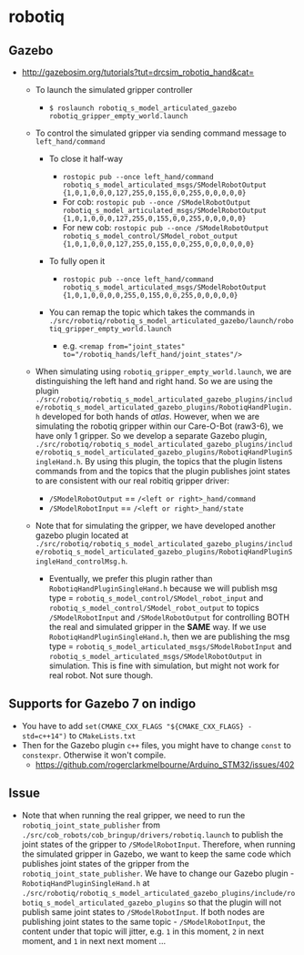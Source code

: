 # robotiq
## Gazebo
* http://gazebosim.org/tutorials?tut=drcsim_robotiq_hand&cat=
  * To launch the simulated gripper controller
    * `$ roslaunch robotiq_s_model_articulated_gazebo robotiq_gripper_empty_world.launch`
  * To control the simulated gripper via sending command message to `left_hand/command`
    * To close it half-way
      * `rostopic pub --once left_hand/command robotiq_s_model_articulated_msgs/SModelRobotOutput {1,0,1,0,0,0,127,255,0,155,0,0,255,0,0,0,0,0}`
      * For cob: `rostopic pub --once /SModelRobotOutput robotiq_s_model_articulated_msgs/SModelRobotOutput {1,0,1,0,0,0,127,255,0,155,0,0,255,0,0,0,0,0}`
      * For new cob: `rostopic pub --once /SModelRobotOutput robotiq_s_model_control/SModel_robot_output {1,0,1,0,0,0,127,255,0,155,0,0,255,0,0,0,0,0,0}`

    * To fully open it
      * `rostopic pub --once left_hand/command robotiq_s_model_articulated_msgs/SModelRobotOutput {1,0,1,0,0,0,0,255,0,155,0,0,255,0,0,0,0,0}`
    * You can remap the topic which takes the commands in `./src/robotiq/robotiq_s_model_articulated_gazebo/launch/robotiq_gripper_empty_world.launch`
      * e.g. `<remap from="joint_states" to="/robotiq_hands/left_hand/joint_states"/>`
  * When simulating using `robotiq_gripper_empty_world.launch`, we are distinguishing the left hand and right hand. So we are using the plugin `./src/robotiq/robotiq_s_model_articulated_gazebo_plugins/include/robotiq_s_model_articulated_gazebo_plugins/RobotiqHandPlugin.h` developed for both hands of *atlas*. However, when we are simulating the robotiq gripper within our Care-O-Bot (raw3-6), we have only 1 gripper. So we develop a separate Gazebo plugin, `./src/robotiq/robotiq_s_model_articulated_gazebo_plugins/include/robotiq_s_model_articulated_gazebo_plugins/RobotiqHandPluginSingleHand.h`. By using this plugin, the topics that the plugin listens commands from and the topics that the plugin publishes joint states to are consistent with our real robitiq gripper driver:
    * `/SModelRobotOutput` == `/<left or right>_hand/command`
    * `/SModelRobotInput` == `/<left or right>_hand/state`

  * Note that for simulating the gripper, we have developed another gazebo plugin located at `./src/robotiq/robotiq_s_model_articulated_gazebo_plugins/include/robotiq_s_model_articulated_gazebo_plugins/RobotiqHandPluginSingleHand_controlMsg.h`.
    * Eventually, we prefer this plugin rather than `RobotiqHandPluginSingleHand.h` because we will publish msg type = `robotiq_s_model_control/SModel_robot_input` and `robotiq_s_model_control/SModel_robot_output` to topics `/SModelRobotInput` and `/SModelRobotOutput` for controlling BOTH the real and simulated gripper in the **SAME** way. If we use `RobotiqHandPluginSingleHand.h`, then we are publishing the msg type = `robotiq_s_model_articulated_msgs/SModelRobotInput` and `robotiq_s_model_articulated_msgs/SModelRobotOutput` in simulation. This is fine with simulation, but might not work for real robot. Not sure though.

## Supports for Gazebo 7 on indigo
* You have to add `set(CMAKE_CXX_FLAGS "${CMAKE_CXX_FLAGS} -std=c++14")` to `CMakeLists.txt`
* Then for the Gazebo plugin `c++` files, you might have to change `const` to `constexpr`. Otherwise it won't compile.
  - https://github.com/rogerclarkmelbourne/Arduino_STM32/issues/402


## Issue
* Note that when running the real gripper, we need to run the `robotiq_joint_state_publisher` from `./src/cob_robots/cob_bringup/drivers/robotiq.launch` to publish the joint states of the gripper to `/SModelRobotInput`. Therefore, when running the simulated gripper in Gazebo, we want to keep the same code which publishes joint states of the gripper from the `robotiq_joint_state_publisher`. We have to change our Gazebo plugin - `RobotiqHandPluginSingleHand.h` at `./src/robotiq/robotiq_s_model_articulated_gazebo_plugins/include/robotiq_s_model_articulated_gazebo_plugins` so that the plugin will not publish same joint states to `/SModelRobotInput`. If both nodes are publishing joint states to the same topic - `/SModelRobotInput`, the content under that topic will jitter, e.g. `1` in this moment, `2` in next moment, and `1` in next next moment ...
